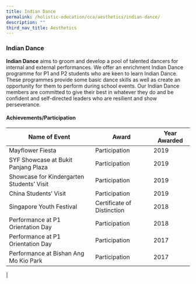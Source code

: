 ```yaml
---
title: Indian Dance
permalink: /holistic-education/cca/aesthetics/indian-dance/
description: ""
third_nav_title: Aesthetics
---
```

### **Indian Dance**
**Indian Dance** aims to groom and develop a pool of talented dancers for internal and external performances. We offer an enrichment Indian Dance programme for P1 and P2 students who are keen to learn Indian Dance. These programmes provide some basic dance skills as well as create an opportunity for them to perform during school events. Our Indian Dance members are committed to give their best in whatever they do and be confident and self-directed leaders who are resilient and show perseverance.

#### **Achievements/Participation**

| Name of Event  | Award  | Year Awarded  |
|---|---|---|
| Mayflower Fiesta  | Participation  | 2019  |
| SYF Showcase at Bukit Panjang Plaza  |  Participation  | 2019  |
| Showcase for Kindergarten Students’ Visit  | Participation  | 2019  |
| China Students’ Visit  |  Participation  | 2019  |
| Singapore Youth Festival   |  Certificate of Distinction  | 2018  |
| Performance at P1 Orientation Day  |  Participation  |  2018  |
| Performance at P1 Orientation Day  |  Participation  |  2017  |
|  Performance at Bishan Ang Mo Kio Park |  Participation |  2017 |
|



